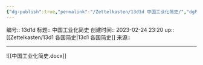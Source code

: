 ```yaml
---
{"dg-publish":true,"permalink":"/Zettelkasten/13d1d 中国工业化简史/","dgPassFrontmatter":true}
---
```


编号:: 13d1d
标题:: 中国工业化简史
创建时间:: 2023-02-24 23:20
up:: [[Zettelkasten/13d1 各国简史\|13d1 各国简史]]
来源:: 

---
![[中国工业化简史.docx]]
